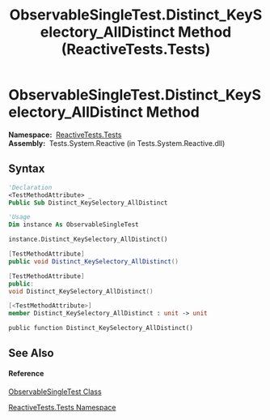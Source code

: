 ﻿---
title: ObservableSingleTest.Distinct_KeySelectory_AllDistinct Method  (ReactiveTests.Tests)
TOCTitle: Distinct_KeySelectory_AllDistinct Method
ms:assetid: M:ReactiveTests.Tests.ObservableSingleTest.Distinct_KeySelectory_AllDistinct
ms:mtpsurl: https://msdn.microsoft.com/en-us/library/reactivetests.tests.observablesingletest.distinct_keyselectory_alldistinct(v=VS.103)
ms:contentKeyID: 36619210
ms.date: 06/28/2011
mtps_version: v=VS.103
f1_keywords:
- ReactiveTests.Tests.ObservableSingleTest.Distinct_KeySelectory_AllDistinct
dev_langs:
- CSharp
- JScript
- VB
- FSharp
- c++
---

# ObservableSingleTest.Distinct\_KeySelectory\_AllDistinct Method

**Namespace:**  [ReactiveTests.Tests](hh289046\(v=vs.103\).md)  
**Assembly:**  Tests.System.Reactive (in Tests.System.Reactive.dll)

## Syntax

``` vb
'Declaration
<TestMethodAttribute> _
Public Sub Distinct_KeySelectory_AllDistinct
```

``` vb
'Usage
Dim instance As ObservableSingleTest

instance.Distinct_KeySelectory_AllDistinct()
```

``` csharp
[TestMethodAttribute]
public void Distinct_KeySelectory_AllDistinct()
```

``` c++
[TestMethodAttribute]
public:
void Distinct_KeySelectory_AllDistinct()
```

``` fsharp
[<TestMethodAttribute>]
member Distinct_KeySelectory_AllDistinct : unit -> unit 
```

``` jscript
public function Distinct_KeySelectory_AllDistinct()
```

## See Also

#### Reference

[ObservableSingleTest Class](hh315143\(v=vs.103\).md)

[ReactiveTests.Tests Namespace](hh289046\(v=vs.103\).md)

